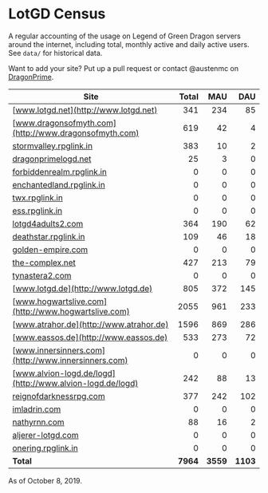 # LotGD Census
A regular accounting of the usage on Legend of Green Dragon servers around the internet, including total, monthly active and daily active users. See `data/` for historical data.

Want to add your site? Put up a pull request or contact @austenmc on [DragonPrime](http://dragonprime.net).


Site | Total | MAU | DAU
--- | ---:| ---:| ---:
[www.lotgd.net](http://www.lotgd.net)|341|234|85
[www.dragonsofmyth.com](http://www.dragonsofmyth.com)|619|42|4
[stormvalley.rpglink.in](http://stormvalley.rpglink.in)|383|10|2
[dragonprimelogd.net](http://dragonprimelogd.net)|25|3|0
[forbiddenrealm.rpglink.in](http://forbiddenrealm.rpglink.in)|0|0|0
[enchantedland.rpglink.in](http://enchantedland.rpglink.in)|0|0|0
[twx.rpglink.in](http://twx.rpglink.in)|0|0|0
[ess.rpglink.in](http://ess.rpglink.in)|0|0|0
[lotgd4adults2.com](http://lotgd4adults2.com)|364|190|62
[deathstar.rpglink.in](http://deathstar.rpglink.in)|109|46|18
[golden-empire.com](http://golden-empire.com)|0|0|0
[the-complex.net](http://the-complex.net)|427|213|79
[tynastera2.com](http://tynastera2.com)|0|0|0
[www.lotgd.de](http://www.lotgd.de)|805|372|145
[www.hogwartslive.com](http://www.hogwartslive.com)|2055|961|233
[www.atrahor.de](http://www.atrahor.de)|1596|869|286
[www.eassos.de](http://www.eassos.de)|533|273|72
[www.innersinners.com](http://www.innersinners.com)|0|0|0
[www.alvion-logd.de/logd](http://www.alvion-logd.de/logd)|242|88|13
[reignofdarknessrpg.com](http://reignofdarknessrpg.com)|377|242|102
[imladrin.com](http://imladrin.com)|0|0|0
[nathyrnn.com](http://nathyrnn.com)|88|16|2
[aljerer-lotgd.com](http://aljerer-lotgd.com)|0|0|0
[onering.rpglink.in](http://onering.rpglink.in)|0|0|0
**Total**|**7964**|**3559**|**1103**

As of October 8, 2019.
